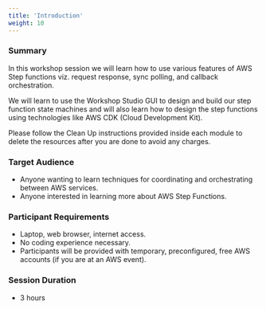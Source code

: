 ```yaml
---
title: 'Introduction'
weight: 10
---
```


### Summary

In this workshop session we will learn how to use various features of AWS Step functions viz. request response, sync polling, and callback orchestration.

We will learn to use the Workshop Studio GUI to design and build our step function state machines and will also learn how to design the step functions using technologies like AWS CDK (Cloud Development Kit).

Please follow the Clean Up instructions provided inside each module to delete the resources after you are done to avoid any charges.

### Target Audience

- Anyone wanting to learn techniques for coordinating and orchestrating between AWS services.
- Anyone interested in learning more about AWS Step Functions.

### Participant Requirements

- Laptop, web browser, internet access.
- No coding experience necessary.
- Participants will be provided with temporary, preconfigured, free AWS accounts (if you are at an AWS event).

### Session Duration

- 3 hours
